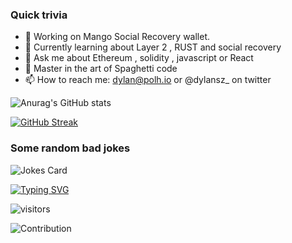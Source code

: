 ### Quick trivia 
- 🔭  Working on Mango Social Recovery wallet.
- 🌱  Currently learning about Layer 2 , RUST and social recovery
- 💬 Ask me about Ethereum , solidity , javascript or React
- 🍝  Master in the art of Spaghetti code
- 📫 How to reach me: dylan@polh.io or @dylansz_ on twitter
   



![Anurag's GitHub stats](https://github-readme-stats.vercel.app/api?username=dylanszejnblum&show_icons=true&theme=cobalt&count_private=true)


[![GitHub Streak](https://github-readme-streak-stats.herokuapp.com?user=dylanszejnblum&theme=dark&hide_border=true&date_format=j%2Fn%5B%2FY%5D)](https://git.io/streak-stats)


### Some random bad jokes
![Jokes Card](https://readme-jokes.vercel.app/api)

[![Typing SVG](https://readme-typing-svg.herokuapp.com?font=helvetica&color=%2336BCF7&center=true&vCenter=true&multiline=true&lines=I+should+be+doing+something+productive)](https://git.io/typing-svg)


![visitors](https://visitor-badge.glitch.me/badge?page_id=dylanszejnblum&left_color=green&right_color=red)

![Contribution](https://activity-graph.herokuapp.com/graph?username=dylanszejnblum&theme=react-dark&hide_border=true&area=true)



<!--
**dylanszejnblum/dylanszejnblum** is a ✨ _special_ ✨ repository because its `README.md` (this file) appears on your GitHub profile.

Here are some ideas to get you started:

- 🔭 I’m currently working on ...
- 🌱 I’m currently learning ...
- 👯 I’m looking to collaborate on ...
- 🤔 I’m looking for help with ...
- 💬 Ask me about ...
- 📫 How to reach me: ...
- 😄 Pronouns: ...
- ⚡ Fun fact: ...
-->


